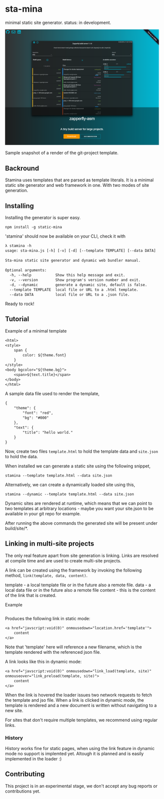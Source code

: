 # sta-mina
minimal static site generator. status: in development.

![preview](https://raw.githubusercontent.com/codingchili/sta-mina/master/preview.png "Current snapshot version")

Sample snapshot of a render of the git-project template.


## Backround
Stamina uses templates that are parsed as template literals. It is a minimal static
site generator and web framework in one. With two modes of site generation.


## Installing
Installing the generator is super easy.

```
npm install -g static-mina
```

'stamina' should now be available on your CLI, check it with
```
λ stamina -h
usage: sta-mina.js [-h] [-v] [-d] [--template TEMPLATE] [--data DATA]

Sta-mina static site generator and dynamic web bundler manual.

Optional arguments:
  -h, --help           Show this help message and exit.
  -v, --version        Show program's version number and exit.
  -d, --dynamic        generate a dynamic site, default is false.
  --template TEMPLATE  local file or URL to a .html template.
  --data DATA          local file or URL to a .json file.
``` 

Ready to rock!

## Tutorial

Example of a minimal template

```
<html>
<style>
	span {
		color: ${theme.font}
	}
</style>
<body bgcolor="${theme.bg}">
	<span>${text.title}</span>
</body>
</html>
```

A sample data file used to render the template,
```
{
	"theme": {
		"font": "red",
		"bg": "#000"
	},
	"text": {
		"title": "hello world."
	}
}
```

Now, create two files `template.html` to hold the template data and `site.json` to hold the data.



When installed we can generate a static site using the following snippet,
```
stamina --template template.html --data site.json
```

Alternatively, we can create a dynamically loaded site using this,
```
stamina --dynamic --template template.html --data site.json
```

Dynamic sites are rendered at runtime, which means that we can point to two templates at 
arbitrary locations - maybe you want your site.json to be available in your git repo for example.

After running the above commands the generated site will be present under build/site/*.

## Linking in multi-site projects
The only real feature apart from site generation is linking. Links are resolved at compile
time and are used to create multi-site projects.

A link can be created using the framework by invoking the following method, `link(template, data, content)`.

template - a local template file or in the future also a remote file.
data 	 - a local data file or in the future also a remote file
content  - this is the content of the link that is created.

Example
```
```

Produces the following link in static mode:

```
<a href="javscript:void(0)" onmousedown="location.href='template'">
	content
</a>
```
Note that 'template' here will reference a new filename, which is the template rendered with the referenced json file.

A link looks like this in dynamic mode:

```
<a href="javscript:void(0)" onmousedown="link_load(template, site)" onmouseover="link_preload(template, site)">
	content
</a>
```
When the link is hovered the loader issues two network requests to fetch the template and jso file.
When a link is clicked in dynamic mode, the template is rendered and a new document is written
without navigating to a new site.

For sites that don't require multiple templates, we recommend using regular links.

### History

History works fine for static pages, when using the link feature in dynamic mode no support is
implemted yet. Altough it is planned and is easily implemented in the loader :)


## Contributing

This project is in an experimental stage, we don't accept any bug reports or contributions yet.

